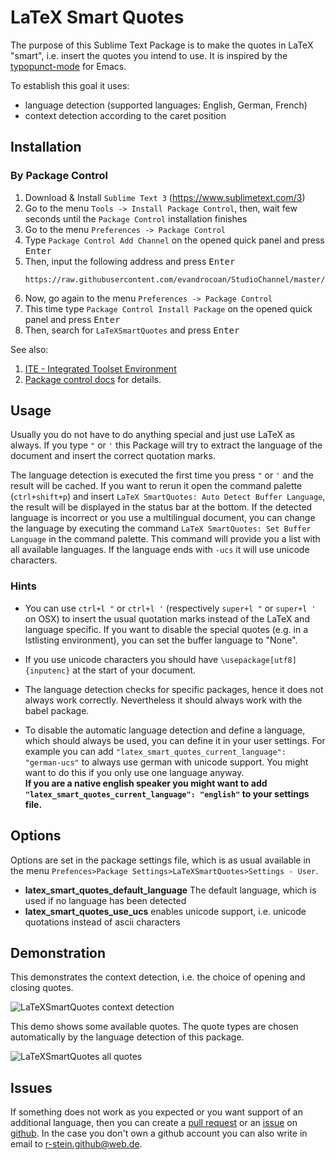 # LaTeX Smart Quotes

The purpose of this Sublime Text Package is to make the quotes in LaTeX "smart", i.e. insert the quotes you intend to use.
It is inspired by the [typopunct-mode](http://www.emacswiki.org/emacs/typopunct.el) for Emacs.

To establish this goal it uses:

- language detection (supported languages: English, German, French)
- context detection according to the caret position


## Installation

### By Package Control

1. Download & Install `Sublime Text 3` (https://www.sublimetext.com/3)
1. Go to the menu `Tools -> Install Package Control`, then,
   wait few seconds until the `Package Control` installation finishes
1. Go to the menu `Preferences -> Package Control`
1. Type `Package Control Add Channel` on the opened quick panel and press <kbd>Enter</kbd>
1. Then, input the following address and press <kbd>Enter</kbd>
   ```
   https://raw.githubusercontent.com/evandrocoan/StudioChannel/master/channel.json
   ```
1. Now, go again to the menu `Preferences -> Package Control`
1. This time type `Package Control Install Package` on the opened quick panel and press <kbd>Enter</kbd>
1. Then, search for `LaTeXSmartQuotes` and press <kbd>Enter</kbd>

See also:
1. [ITE - Integrated Toolset Environment](https://github.com/evandrocoan/ITE)
1. [Package control docs](https://packagecontrol.io/docs/usage) for details.


## Usage

Usually you do not have to do anything special and just use LaTeX as always.
If you type `"` or `'` this Package will try to extract the language of the document and insert the correct quotation marks.

The language detection is executed the first time you press `"` or `'` and the result will be cached.
If you want to rerun it open the command palette (`ctrl+shift+p`) and insert `LaTeX SmartQuotes: Auto Detect Buffer Language`, the result will be displayed in the status bar at the bottom.
If the detected language is incorrect or you use a multilingual document, you can change the language by executing the command `LaTeX SmartQuotes: Set Buffer Language` in the command palette. This command will provide you a list with all available languages. If the language ends with `-ucs` it will use unicode characters.

### Hints

- You can use `ctrl+l "` or `ctrl+l '` (respectively `super+l "` or `super+l '` on OSX) to insert the usual quotation marks instead of the LaTeX and language specific.
  If you want to disable the special quotes (e.g. in a lstlisting environment), you can set the buffer language to "None".

- If you use unicode characters you should have `\usepackage[utf8]{inputenc}` at the start of your document.

- The language detection checks for specific packages, hence it does not always work correctly. Nevertheless it should always work with the babel package.

- To disable the automatic language detection and define a language, which should always be used, you can define it in your user settings. For example you can add `"latex_smart_quotes_current_language": "german-ucs"` to always use german with unicode support. You might want to do this if you only use one language anyway.<br>
  **If you are a native english speaker you might want to add `"latex_smart_quotes_current_language": "english"` to your settings file.**


## Options

Options are set in the package settings file, which is as usual available in the menu `Prefences>Package Settings>LaTeXSmartQuotes>Settings - User`.

- __latex_smart_quotes_default_language__ The default language, which is used if no language has been detected
- __latex_smart_quotes_use_ucs__ enables unicode support, i.e. unicode quotations instead of ascii characters


## Demonstration

This demonstrates the context detection, i.e. the choice of opening and closing quotes.

![LaTeXSmartQuotes context detection](https://cloud.githubusercontent.com/assets/12573621/9733030/9648d91e-5628-11e5-94c9-cf55cf51bdc6.gif)

This demo shows some available quotes. The quote types are chosen automatically by the language detection of this package.

![LaTeXSmartQuotes all quotes](https://cloud.githubusercontent.com/assets/12573621/9706476/4f9f1de0-54e6-11e5-8bfe-b4625c8e6c76.gif)


## Issues

If something does not work as you expected or you want support of an additional language, then you can create a [pull request](https://github.com/r-stein/sublime-text-latex-smart-quotes/pulls) or an [issue](https://github.com/r-stein/sublime-text-latex-smart-quotes/issues) on [github](https://github.com/r-stein/sublime-text-latex-smart-quotes).
In the case you don't own a github account you can also write in email to [r-stein.github@web.de](mailto:r-stein.github@web.de).
